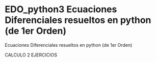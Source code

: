 # EDO_python3 Ecuaciones Diferenciales resueltos en python  (de 1er Orden) 
Ecuaciones Diferenciales resueltos en python  (de 1er Orden) 

CALCULO 2 EJERCICIOS

